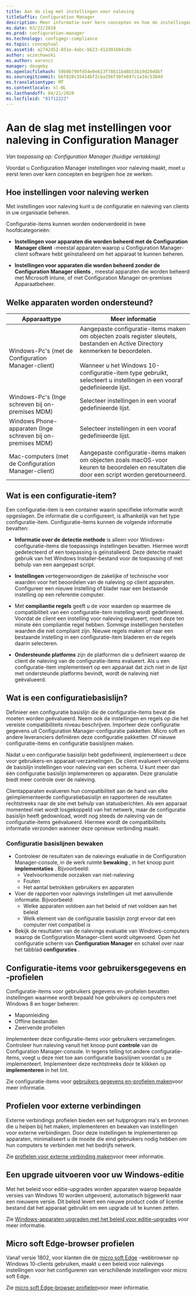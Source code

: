 ```yaml
---
title: Aan de slag met instellingen voor naleving
titleSuffix: Configuration Manager
description: Meer informatie over kern concepten en hoe de instellingen voor naleving werken
ms.date: 03/22/2018
ms.prod: configuration-manager
ms.technology: configmgr-compliance
ms.topic: conceptual
ms.assetid: a2742d52-851e-4abc-b623-d12d91684c0b
author: aczechowski
ms.author: aaroncz
manager: dougeby
ms.openlocfilehash: 59b0b799fd54e0e613f78b11b48b53b19d20ddbf
ms.sourcegitcommit: bbf820c35414bf2cba356f30fe047c1a34c5384d
ms.translationtype: MT
ms.contentlocale: nl-NL
ms.lasthandoff: 04/21/2020
ms.locfileid: "81712223"
---
```

# <a name="get-started-with-compliance-settings-in-configuration-manager"></a>Aan de slag met instellingen voor naleving in Configuration Manager

*Van toepassing op: Configuration Manager (huidige vertakking)*

Voordat u Configuration Manager instellingen voor naleving maakt, moet u eerst leren over kern concepten en begrijpen hoe ze werken.  



## <a name="how-compliance-settings-work"></a>Hoe instellingen voor naleving werken  
Met instellingen voor naleving kunt u de configuratie en naleving van clients in uw organisatie beheren.  

Configuratie-items kunnen worden onderverdeeld in twee hoofdcategorieën:  

- **Instellingen voor apparaten die worden beheerd met de Configuration Manager client** -meestal apparaten waarop u Configuration Manager-client software hebt geïnstalleerd om het apparaat te kunnen beheren.  

- **Instellingen voor apparaten die worden beheerd zonder de Configuration Manager clients** , meestal apparaten die worden beheerd met Microsoft intune, of met Configuration Manager on-premises Apparaatbeheer.  



## <a name="what-devices-are-supported"></a>Welke apparaten worden ondersteund?  

| Apparaattype | Meer informatie |  
|------------|----------------------|  
| Windows-Pc's (met de Configuration Manager-client) | Aangepaste configuratie-items maken om objecten zoals register sleutels, bestanden en Active Directory kenmerken te beoordelen.<br /><br /> Wanneer u het Windows 10-configuratie-item type gebruikt, selecteert u instellingen in een vooraf gedefinieerde lijst. |  
| Windows-Pc's (Inge schreven bij on-premises MDM) | Selecteer instellingen in een vooraf gedefinieerde lijst. |  
| Windows Phone-apparaten (Inge schreven bij on-premises MDM) | Selecteer instellingen in een vooraf gedefinieerde lijst. |  
| Mac-computers (met de Configuration Manager-client) | Aangepaste configuratie-items maken om objecten zoals macOS-voor keuren te beoordelen en resultaten die door een script worden geretourneerd. |  



## <a name="what-is-a-configuration-item"></a>Wat is een configuratie-item?  
Een configuratie-item is een container waarin specifieke informatie wordt opgeslagen. De informatie die u configureert, is afhankelijk van het type configuratie-item. Configuratie-items kunnen de volgende informatie bevatten:

- **Informatie over de detectie methode** is alleen voor Windows-configuratie-items die toepassings instellingen bevatten. Hiermee wordt gedetecteerd of een toepassing is geïnstalleerd. Deze detectie maakt gebruik van het Windows Installer-bestand voor de toepassing of met behulp van een aangepast script.  

- **Instellingen** vertegenwoordigen de zakelijke of technische voor waarden voor het beoordelen van de naleving op client apparaten. Configureer een nieuwe instelling of blader naar een bestaande instelling op een referentie computer.  

- Met **compliantie regels** geeft u de voor waarden op waarmee de compatibiliteit van een configuratie-item instelling wordt gedefinieerd. Voordat de client een instelling voor naleving evalueert, moet deze ten minste één compliantie regel hebben. Sommige instellingen herstellen waarden die niet compliant zijn. Nieuwe regels maken of naar een bestaande instelling in een configuratie-item bladeren en de regels daarin selecteren.  

- **Ondersteunde platforms** zijn de platformen die u definieert waarop de client de naleving van de configuratie-items evalueert. Als u een configuratie-item implementeert op een apparaat dat zich niet in de lijst met ondersteunde platforms bevindt, wordt de naleving niet geëvalueerd.  



## <a name="what-is-a-configuration-baseline"></a>Wat is een configuratiebasislijn?  
Definieer een configuratie basislijn die de configuratie-items bevat die moeten worden geëvalueerd. Neem ook de instellingen en regels op die het vereiste compatibiliteits niveau beschrijven. Importeer deze configuratie gegevens uit Configuration Manager-configuratie pakketten. Micro soft en andere leveranciers definiëren deze configuratie pakketten. Of nieuwe configuratie-items en configuratie basislijnen maken.  

Nadat u een configuratie basislijn hebt gedefinieerd, implementeert u deze voor gebruikers-en apparaat-verzamelingen. De client evalueert vervolgens de basislijn instellingen voor naleving van een schema. U kunt meer dan één configuratie basislijn implementeren op apparaten. Deze granulatie biedt meer controle over de naleving. 

Clientapparaten evalueren hun compatibiliteit aan de hand van elke geïmplementeerde configuratiebasislijn en rapporteren de resultaten rechtstreeks naar de site met behulp van statusberichten. Als een apparaat momenteel niet wordt losgekoppeld van het netwerk, maar de configuratie basislijn heeft gedownload, wordt nog steeds de naleving van de configuratie-items geëvalueerd. Hiermee wordt de compatibiliteits informatie verzonden wanneer deze opnieuw verbinding maakt.  

### <a name="monitoring-configuration-baselines"></a>Configuratie basislijnen bewaken
- Controleer de resultaten van de nalevings evaluatie in de Configuration Manager-console, in de werk ruimte **bewaking** , in het knoop punt **implementaties** . Bijvoorbeeld:
  - Veelvoorkomende oorzaken van niet-naleving
  - Fouten
  - Het aantal betrokken gebruikers en apparaten
- Voer de rapporten voor nalevings instellingen uit met aanvullende informatie. Bijvoorbeeld:
  - Welke apparaten voldoen aan het beleid of niet voldoen aan het beleid
  - Welk element van de configuratie basislijn zorgt ervoor dat een computer niet compatibel is
- Bekijk de resultaten van de nalevings evaluatie van Windows-computers waarop de Configuration Manager-client wordt uitgevoerd. Open het configuratie scherm van **Configuration Manager** en schakel over naar het tabblad **configuraties** .  



## <a name="user-data-and-profiles-configuration-items"></a>Configuratie-items voor gebruikersgegevens en -profielen  
Configuratie-items voor gebruikers gegevens en-profielen bevatten instellingen waarmee wordt bepaald hoe gebruikers op computers met Windows 8 en hoger beheren:  
- Mapomleiding
- Offline bestanden
- Zwervende profielen  

Implementeer deze configuratie-items voor gebruikers verzamelingen. Controleer hun naleving vanuit het knoop punt **controle** van de Configuration Manager-console. In tegens telling tot andere configuratie-items, voegt u deze niet toe aan configuratie basislijnen voordat u ze implementeert. Implementeer deze rechtstreeks door te klikken op **implementeren** in het lint.  

Zie configuratie-items voor [gebruikers gegevens en-profielen maken](../deploy-use/create-user-data-and-profiles-configuration-items.md)voor meer informatie.  



## <a name="remote-connection-profiles"></a>Profielen voor externe verbindingen  
Externe verbindings profielen bieden een set hulpprogram ma's en bronnen die u helpen bij het maken, implementeren en bewaken van instellingen voor externe verbindingen. Door deze instellingen te implementeren op apparaten, minimaliseert u de moeite die eind gebruikers nodig hebben om hun computers te verbinden met het bedrijfs netwerk.  

Zie [profielen voor externe verbinding maken](../deploy-use/create-remote-connection-profiles.md)voor meer informatie.  



## <a name="windows-edition-upgrade"></a>Een upgrade uitvoeren voor uw Windows-editie
Met het beleid voor editie-upgrades worden apparaten waarop bepaalde versies van Windows 10 worden uitgevoerd, automatisch bijgewerkt naar een nieuwere versie. Dit beleid levert een nieuwe product code of licentie bestand dat het apparaat gebruikt om een upgrade uit te kunnen zetten.

Zie [Windows-apparaten upgraden met het beleid voor editie-upgrades](../deploy-use/upgrade-windows-version.md) voor meer informatie.



## <a name="microsoft-edge-browser-profiles"></a>Micro soft Edge-browser profielen
<!-- 1357310 -->
Vanaf versie 1802, voor klanten die de [micro soft Edge](https://technet.microsoft.com/microsoft-edge/bb265256) -webbrowser op Windows 10-clients gebruiken, maakt u een beleid voor nalevings instellingen voor het configureren van verschillende instellingen voor micro soft Edge. 

Zie [micro soft Edge-browser profielen](../deploy-use/browser-profiles.md)voor meer informatie.

